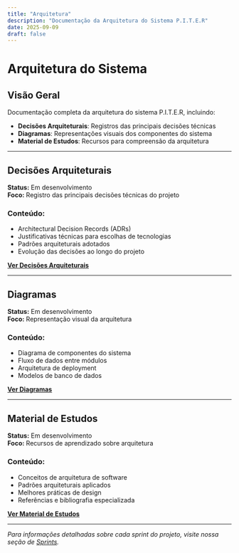 ```yaml
---
title: "Arquitetura"
description: "Documentação da Arquitetura do Sistema P.I.T.E.R"
date: 2025-09-09
draft: false
---
```


# Arquitetura do Sistema

## Visão Geral

Documentação completa da arquitetura do sistema P.I.T.E.R, incluindo:

- **Decisões Arquiteturais**: Registros das principais decisões técnicas
- **Diagramas**: Representações visuais dos componentes do sistema
- **Material de Estudos**: Recursos para compreensão da arquitetura

---

## Decisões Arquiteturais
**Status:** Em desenvolvimento  
**Foco:** Registro das principais decisões técnicas do projeto

### Conteúdo:
- Architectural Decision Records (ADRs)
- Justificativas técnicas para escolhas de tecnologias
- Padrões arquiteturais adotados
- Evolução das decisões ao longo do projeto

**[Ver Decisões Arquiteturais](./decisoes/)**

---

## Diagramas
**Status:** Em desenvolvimento  
**Foco:** Representação visual da arquitetura

### Conteúdo:
- Diagrama de componentes do sistema
- Fluxo de dados entre módulos
- Arquitetura de deployment
- Modelos de banco de dados

**[Ver Diagramas](./diagramas/)**

---

## Material de Estudos
**Status:** Em desenvolvimento  
**Foco:** Recursos de aprendizado sobre arquitetura

### Conteúdo:
- Conceitos de arquitetura de software
- Padrões arquiteturais aplicados
- Melhores práticas de design
- Referências e bibliografia especializada

**[Ver Material de Estudos](./material-estudos/)**

---

*Para informações detalhadas sobre cada sprint do projeto, visite nossa seção de [Sprints](/sprint/).*

